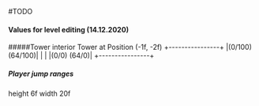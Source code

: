 ﻿#TODO
#### Values for level editing (14.12.2020)
#####Tower interior
Tower at Position (-1f, -2f)
 +----------------+
 |(0/100) (64/100)|
 |                |
 |(0/0)     (64/0)|
 +----------------+
 ##### Player jump ranges
 height 6f
 width 20f
 
